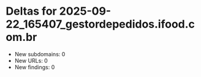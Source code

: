 # Deltas for 2025-09-22_165407_gestordepedidos.ifood.com.br
- New subdomains: 0
- New URLs: 0
- New findings: 0
